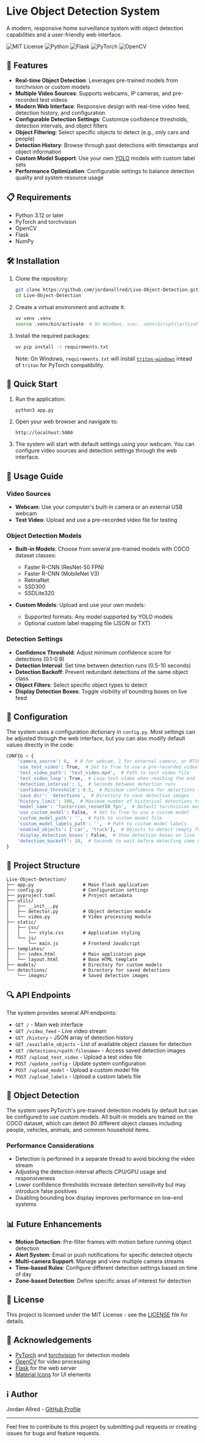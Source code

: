 # Live Object Detection System

A modern, responsive home surveillance system with object detection capabilities and a user-friendly web interface.

![MIT License](https://img.shields.io/badge/License-MIT-green.svg)
![Python](https://img.shields.io/badge/Python-3.12-blue.svg)
![Flask](https://img.shields.io/badge/Flask-Latest-lightgrey.svg)
![PyTorch](https://img.shields.io/badge/PyTorch-Latest-ee4c2c.svg)
![OpenCV](https://img.shields.io/badge/OpenCV-Latest-green.svg)

## 🚀 Features

- **Real-time Object Detection**: Leverages pre-trained models from torchvision or custom models
- **Multiple Video Sources**: Supports webcams, IP cameras, and pre-recorded test videos
- **Modern Web Interface**: Responsive design with real-time video feed, detection history, and configuration
- **Configurable Detection Settings**: Customize confidence thresholds, detection intervals, and object filters
- **Object Filtering**: Select specific objects to detect (e.g., only cars and people)
- **Detection History**: Browse through past detections with timestamps and object information
- **Custom Model Support**: Use your own [YOLO](https://docs.ultralytics.com/models/) models with custom label sets
- **Performance Optimization**: Configurable settings to balance detection quality and system resource usage

## 📋 Requirements

- Python 3.12 or later
- PyTorch and torchvision
- OpenCV
- Flask
- NumPy

## 🛠️ Installation

1. Clone the repository:
   ```bash
   git clone https://github.com/jordanallred/Live-Object-Detection.git
   cd Live-Object-Detection
   ```

2. Create a virtual environment and activate it:
   ```bash
   uv venv .venv
   source .venv/bin/activate  # On Windows, use: .venv\Scripts\activate
   ```

3. Install the required packages:
   ```bash
   uv pip install -r requirements.txt
   ```
   Note: On Windows, `requirements.txt` will install [`triton-windows`](https://github.com/woct0rdho/triton-windows) intead of `triton` for PyTorch compatibility.



## 🚀 Quick Start

1. Run the application:
   ```bash
   python3 app.py
   ```

2. Open your web browser and navigate to:
   ```
   http://localhost:5000
   ```

3. The system will start with default settings using your webcam. You can configure video sources and detection settings through the web interface.

## 📖 Usage Guide

### Video Sources

- **Webcam**: Use your computer's built-in camera or an external USB webcam
- **Test Video**: Upload and use a pre-recorded video file for testing

### Object Detection Models

- **Built-in Models**: Choose from several pre-trained models with COCO dataset classes:
  - Faster R-CNN (ResNet-50 FPN)
  - Faster R-CNN (MobileNet V3)
  - RetinaNet
  - SSD300
  - SSDLite320

- **Custom Models**: Upload and use your own models:
  - Supported formats: Any model supported by YOLO models
  - Optional custom label mapping file (JSON or TXT)

### Detection Settings

- **Confidence Threshold**: Adjust minimum confidence score for detections (0.1-0.9)
- **Detection Interval**: Set time between detection runs (0.5-10 seconds)
- **Detection Backoff**: Prevent redundant detections of the same object class
- **Object Filters**: Select specific object types to detect
- **Display Detection Boxes**: Toggle visibility of bounding boxes on live feed

## 🔧 Configuration

The system uses a configuration dictionary in `config.py`. Most settings can be adjusted through the web interface, but you can also modify default values directly in the code:

```python
CONFIG = {
    'camera_source': 0,  # 0 for webcam, 1 for external camera, or RTSP URL
    'use_test_video': True,  # Set to True to use a pre-recorded video
    'test_video_path': 'test_video.mp4',  # Path to test video file
    'test_video_loop': True,  # Loop test video when reaching the end
    'detection_interval': 1,  # Seconds between detection runs
    'confidence_threshold': 0.5,  # Minimum confidence for detections (0.1-0.9)
    'save_dir': 'detections',  # Directory to save detection images
    'history_limit': 100,  # Maximum number of historical detections to keep
    'model_name': 'fasterrcnn_resnet50_fpn',  # Default torchvision model
    'use_custom_model': False,  # Set to True to use a custom model
    'custom_model_path': '',  # Path to custom model file
    'custom_model_labels_path': '',  # Path to custom model labels
    'enabled_objects': ['car', 'truck'],  # Objects to detect (empty for all)
    'display_detection_boxes': False,  # Show detection boxes on live feed
    'detection_backoff': 10,  # Seconds to wait before detecting same object class
}
```

## 🧩 Project Structure

```
Live-Object-Detection/
├── app.py                  # Main Flask application
├── config.py               # Configuration settings
├── pyproject.toml          # Project metadata
├── utils/
│   ├── __init__.py
│   ├── detector.py         # Object detection module
│   └── video.py            # Video processing module
├── static/
│   ├── css/
│   │   └── style.css       # Application styling
│   └── js/
│       └── main.js         # Frontend JavaScript
├── templates/
│   ├── index.html          # Main application page
│   └── layout.html         # Base HTML template
├── models/                 # Directory for custom models
└── detections/             # Directory for saved detections
    └── images/             # Saved detection images
```

## 🔍 API Endpoints

The system provides several API endpoints:

- `GET /` - Main web interface
- `GET /video_feed` - Live video stream
- `GET /history` - JSON array of detection history
- `GET /available_objects` - List of available object classes for detection
- `GET /detections/<path:filename>` - Access saved detection images
- `POST /upload_test_video` - Upload a test video file
- `POST /update_config` - Update system configuration
- `POST /upload_model` - Upload a custom model file
- `POST /upload_labels` - Upload a custom labels file

## 🧠 Object Detection

The system uses PyTorch's pre-trained detection models by default but can be configured to use custom models. All built-in models are trained on the COCO dataset, which can detect 80 different object classes including people, vehicles, animals, and common household items.

### Performance Considerations

- Detection is performed in a separate thread to avoid blocking the video stream
- Adjusting the detection interval affects CPU/GPU usage and responsiveness
- Lower confidence thresholds increase detection sensitivity but may introduce false positives
- Disabling bounding box display improves performance on low-end systems

## 📊 Future Enhancements

- **Motion Detection**: Pre-filter frames with motion before running object detection
- **Alert System**: Email or push notifications for specific detected objects
- **Multi-camera Support**: Manage and view multiple camera streams
- **Time-based Rules**: Configure different detection settings based on time of day
- **Zone-based Detection**: Define specific areas of interest for detection

## 📜 License

This project is licensed under the MIT License - see the [LICENSE](LICENSE) file for details.

## 🙏 Acknowledgements

- [PyTorch](https://pytorch.org/) and [torchvision](https://pytorch.org/vision/stable/index.html) for detection models
- [OpenCV](https://opencv.org/) for video processing
- [Flask](https://flask.palletsprojects.com/) for the web server
- [Material Icons](https://fonts.google.com/icons) for UI elements

## ℹ️ Author

Jordan Allred - [GitHub Profile](https://github.com/jordanallred)

---

Feel free to contribute to this project by submitting pull requests or creating issues for bugs and feature requests.
